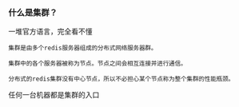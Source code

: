 ### 什么是集群？

一堆官方语言，完全看不懂

    集群是由多个redis服务器组成的分布式网络服务器群。

    集群中的各个服务器被称为节点。节点之间会相互连接并进行通信。

    分布式的redis集群没有中心节点，所以不必担心某个节点称为整个集群的性能瓶颈。


任何一台机器都是集群的入口
